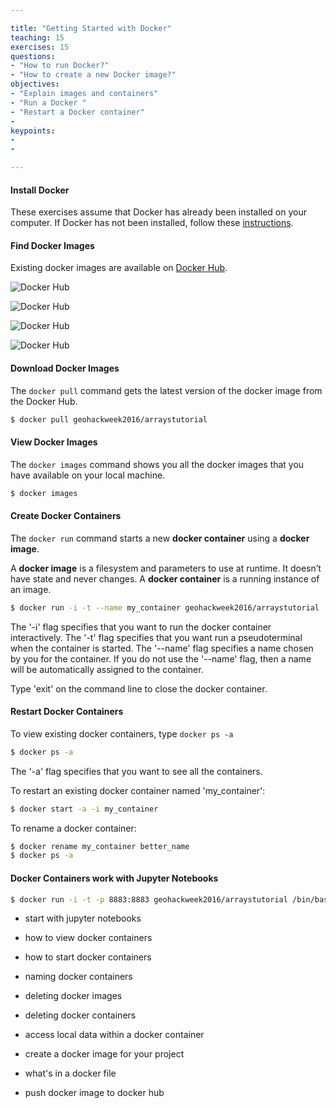 ```yaml
---

title: "Getting Started with Docker"
teaching: 15
exercises: 15
questions:
- "How to run Docker?"
- "How to create a new Docker image?"
objectives:
- "Explain images and containers"
- "Run a Docker "
- "Restart a Docker container"
-
keypoints:
-
-

---
```


#### Install Docker
These exercises assume that Docker has already been installed on your computer.  If Docker has not been installed, follow these [instructions](https://geohackweek.github.io/preliminary/01-install-docker).

#### Find Docker Images
Existing docker images are available on [Docker Hub](https://hub.docker.com/).

![Docker Hub](https://raw.githubusercontent.com/geohackweek/Introductory/gh-pages/assets/img/dockertutorial/DockerHub1.png)

![Docker Hub](https://raw.githubusercontent.com/geohackweek/Introductory/gh-pages/assets/img/dockertutorial/DockerHub2.png)

![Docker Hub](https://raw.githubusercontent.com/geohackweek/Introductory/gh-pages/assets/img/dockertutorial/DockerHub3.png)

![Docker Hub](https://raw.githubusercontent.com/geohackweek/Introductory/gh-pages/assets/img/dockertutorial/DockerHub4.png)

#### Download Docker Images
The ```docker pull``` command gets the latest version of the docker image from the Docker Hub.
```bash
$ docker pull geohackweek2016/arraystutorial
```
#### View Docker Images
The ```docker images``` command shows you all the docker images that you have available on your local machine.

```bash
$ docker images
```
#### Create Docker Containers
The ```docker run``` command starts a new **docker container** using a **docker image**.

A **docker image** is a filesystem and parameters to use at runtime. It doesn’t have state and never changes. A **docker container** is a running instance of an image.

```bash
$ docker run -i -t --name my_container geohackweek2016/arraystutorial
```
The '-i' flag specifies that you want to run the docker container interactively. The '-t' flag specifies that you want run a pseudoterminal when the container is started.  The '--name' flag specifies a name chosen by you for the container.  If you do not use the '--name' flag, then a name will be automatically assigned to the container.

Type 'exit' on the command line to close the docker container.


#### Restart Docker Containers
To view existing docker containers, type ```docker ps -a```

```bash
$ docker ps -a
```
The '-a' flag specifies that you want to see all the containers.

To restart an existing docker container named 'my_container':
```bash
$ docker start -a -i my_container
```

To rename a docker container:
```bash
$ docker rename my_container better_name
$ docker ps -a
```

#### Docker Containers work with Jupyter Notebooks
```bash
$ docker run -i -t -p 8883:8883 geohackweek2016/arraystutorial /bin/bash -c "/opt/conda/bin/conda install jupyter -y --quiet && mkdir /opt/notebooks && /opt/conda/bin/jupyter notebook --notebook-dir=/opt/notebooks --ip='*' --port=8883 --no-browser"
```

- start with jupyter notebooks




- how to view docker containers
- how to start docker containers
- naming docker containers
- deleting docker images
- deleting docker containers


- access local data within a docker container

- create a docker image for your project
- what's in a docker file
- push docker image to docker hub
